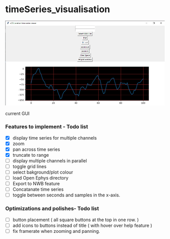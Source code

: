 # timeSeries_visualisation

<p align="center">
  <img src="images/1.png" width="700" title="hover text">
</p>
current GUI


### Features to implement - Todo list

- [x] display time series for multiple channels
- [x] zoom
- [x] pan across time series
- [x] truncate to range
- [ ] display multiple channels in parallel
- [ ] toggle grid lines
- [ ] select bakground/plot colour
- [ ] load Open Ephys directory
- [ ] Export to NWB feature
- [ ] Concatanate time series
- [ ] toggle between seconds and samples in the x-axis.

### Optimizations and polishes- Todo list

- [ ] button placement ( all square buttons at the top in one row. )
- [ ] add icons to buttons instead of title ( with hover over help feature )
- [ ] fix framerate when zooming and panning.
